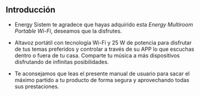 ## Introducción

* Energy Sistem te agradece que hayas adquirido esta *Energy Multiroom Portable Wi-Fi*, deseamos que la disfrutes.

* Altavoz portátil con tecnología Wi-Fi y 25 W de potencia para disfrutar de tus temas preferidos y controlar a través de su APP lo que escuchas dentro o fuera de tu casa. Comparte tu música a más dispositivos disfrutando de infinitas posibilidades.

* Te aconsejamos que leas el presente manual de usuario para sacar el máximo partido a tu producto de forma segura y aprovechando todas sus prestaciones.
